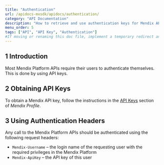 ```yaml
---
title: "Authentication"
url: /apidocs-mxsdk/apidocs/authentication/
category: "API Documentation"
description: "How to retrieve and use authentication keys for Mendix APIs"
menu_order: 5
tags: ["API", "API Key", "Authentication"]
#If moving or renaming this doc file, implement a temporary redirect and let the respective team know they should update the URL in the product. See Mapping to Products for more details.
---
```


## 1 Introduction

Most Mendix Platform APIs require their users to authenticate themselves. This is done by using API keys.

## 2 Obtaining API Keys

To obtain a Mendix API key, follow the instructions in the [API Keys](/developerportal/community-tools/mendix-profile/#api-key) section of *Mendix Profile*.

## 3 Using Authentication Headers

Any call to the Mendix Platform APIs should be authenticated using the following request headers:

* `Mendix-Username` – the login name of the requesting user with the required privileges in the Mendix Platform
* `Mendix-ApiKey` – the API key of this user
